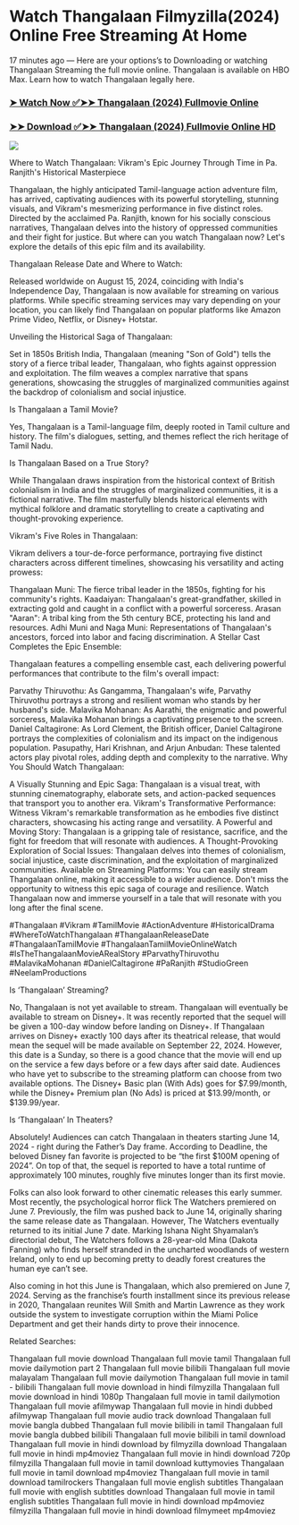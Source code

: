 # Watch Thangalaan Filmyzilla(2024) Online Free Streaming At Home

17 minutes ago — Here are your options’s to Downloading or watching Thangalaan Streaming the full movie online. Thangalaan is available on HBO Max. Learn how to watch Thangalaan legally here.


### [➤ Watch Now ✅➤➤ Thangalaan (2024) Fullmovie Online](https://tamilmovies2024download.blogspot.com/2024/08/thangalaan-near-me.html)

### [➤➤ Download ✅➤➤ Thangalaan (2024) Fullmovie Online HD](https://tamilmovies2024download.blogspot.com/2024/08/thangalaan-near-me.html)

<p dir="auto"><a href="https://tamilmovies2024download.blogspot.com/2024/08/thangalaan-near-me.html" title="PLAY NOW" rel="nofollow"><img src="https://i.imgur.com/jhNGoEt.gif" style="max-width: 100%;"></a></p>

Where to Watch Thangalaan: Vikram's Epic Journey Through Time in Pa. Ranjith's Historical Masterpiece

Thangalaan, the highly anticipated Tamil-language action adventure film, has arrived, captivating audiences with its powerful storytelling, stunning visuals, and Vikram's mesmerizing performance in five distinct roles. Directed by the acclaimed Pa. Ranjith, known for his socially conscious narratives, Thangalaan delves into the history of oppressed communities and their fight for justice. But where can you watch Thangalaan now? Let's explore the details of this epic film and its availability.

Thangalaan Release Date and Where to Watch:

Released worldwide on August 15, 2024, coinciding with India's Independence Day, Thangalaan is now available for streaming on various platforms. While specific streaming services may vary depending on your location, you can likely find Thangalaan on popular platforms like Amazon Prime Video, Netflix, or Disney+ Hotstar.

Unveiling the Historical Saga of Thangalaan:

Set in 1850s British India, Thangalaan (meaning "Son of Gold") tells the story of a fierce tribal leader, Thangalaan, who fights against oppression and exploitation. The film weaves a complex narrative that spans generations, showcasing the struggles of marginalized communities against the backdrop of colonialism and social injustice.

Is Thangalaan a Tamil Movie?

Yes, Thangalaan is a Tamil-language film, deeply rooted in Tamil culture and history. The film's dialogues, setting, and themes reflect the rich heritage of Tamil Nadu.

Is Thangalaan Based on a True Story?

While Thangalaan draws inspiration from the historical context of British colonialism in India and the struggles of marginalized communities, it is a fictional narrative. The film masterfully blends historical elements with mythical folklore and dramatic storytelling to create a captivating and thought-provoking experience.

Vikram's Five Roles in Thangalaan:

Vikram delivers a tour-de-force performance, portraying five distinct characters across different timelines, showcasing his versatility and acting prowess:

Thangalaan Muni: The fierce tribal leader in the 1850s, fighting for his community's rights.
Kaadaiyan: Thangalaan's great-grandfather, skilled in extracting gold and caught in a conflict with a powerful sorceress.
Arasan "Aaran": A tribal king from the 5th century BCE, protecting his land and resources.
Adhi Muni and Naga Muni: Representations of Thangalaan's ancestors, forced into labor and facing discrimination.
A Stellar Cast Completes the Epic Ensemble:

Thangalaan features a compelling ensemble cast, each delivering powerful performances that contribute to the film's overall impact:

Parvathy Thiruvothu: As Gangamma, Thangalaan's wife, Parvathy Thiruvothu portrays a strong and resilient woman who stands by her husband's side.
Malavika Mohanan: As Aarathi, the enigmatic and powerful sorceress, Malavika Mohanan brings a captivating presence to the screen.
Daniel Caltagirone: As Lord Clement, the British officer, Daniel Caltagirone portrays the complexities of colonialism and its impact on the indigenous population.
Pasupathy, Hari Krishnan, and Arjun Anbudan: These talented actors play pivotal roles, adding depth and complexity to the narrative.
Why You Should Watch Thangalaan:

A Visually Stunning and Epic Saga: Thangalaan is a visual treat, with stunning cinematography, elaborate sets, and action-packed sequences that transport you to another era.
Vikram's Transformative Performance: Witness Vikram's remarkable transformation as he embodies five distinct characters, showcasing his acting range and versatility.
A Powerful and Moving Story: Thangalaan is a gripping tale of resistance, sacrifice, and the fight for freedom that will resonate with audiences.
A Thought-Provoking Exploration of Social Issues: Thangalaan delves into themes of colonialism, social injustice, caste discrimination, and the exploitation of marginalized communities.
Available on Streaming Platforms: You can easily stream Thangalaan online, making it accessible to a wider audience.
Don't miss the opportunity to witness this epic saga of courage and resilience. Watch Thangalaan now and immerse yourself in a tale that will resonate with you long after the final scene.

#Thangalaan #Vikram #TamilMovie #ActionAdventure #HistoricalDrama #WhereToWatchThangalaan #ThangalaanReleaseDate #ThangalaanTamilMovie #ThangalaanTamilMovieOnlineWatch #IsTheThangalaanMovieARealStory #ParvathyThiruvothu #MalavikaMohanan #DanielCaltagirone #PaRanjith #StudioGreen #NeelamProductions



Is ‘Thangalaan’ Streaming?

No, Thangalaan is not yet available to stream. Thangalaan will eventually be available to stream on Disney+. It was recently reported that the sequel will be given a 100-day window before landing on Disney+. If Thangalaan arrives on Disney+ exactly 100 days after its theatrical release, that would mean the sequel will be made available on September 22, 2024. However, this date is a Sunday, so there is a good chance that the movie will end up on the service a few days before or a few days after said date. Audiences who have yet to subscribe to the streaming platform can choose from two available options. The Disney+ Basic plan (With Ads) goes for $7.99/month, while the Disney+ Premium plan (No Ads) is priced at $13.99/month, or $139.99/year.

Is ‘Thangalaan’ In Theaters?

Absolutely! Audiences can catch Thangalaan in theaters starting June 14, 2024 - right during the Father’s Day frame. According to Deadline, the beloved Disney fan favorite is projected to be “the first $100M opening of 2024”. On top of that, the sequel is reported to have a total runtime of approximately 100 minutes, roughly five minutes longer than its first movie.

Folks can also look forward to other cinematic releases this early summer. Most recently, the psychological horror flick The Watchers premiered on June 7. Previously, the film was pushed back to June 14, originally sharing the same release date as Thangalaan. However, The Watchers eventually returned to its initial June 7 date. Marking Ishana Night Shyamalan’s directorial debut, The Watchers follows a 28-year-old Mina (Dakota Fanning) who finds herself stranded in the uncharted woodlands of western Ireland, only to end up becoming pretty to deadly forest creatures the human eye can’t see.

Also coming in hot this June is Thangalaan, which also premiered on June 7, 2024. Serving as the franchise’s fourth installment since its previous release in 2020, Thangalaan reunites Will Smith and Martin Lawrence as they work outside the system to investigate corruption within the Miami Police Department and get their hands dirty to prove their innocence.

Related Searches:

Thangalaan full movie download
Thangalaan full movie tamil
Thangalaan full movie dailymotion part 2
Thangalaan full movie bilibili
Thangalaan full movie malayalam
Thangalaan full movie dailymotion
Thangalaan full movie in tamil - bilibili
Thangalaan full movie download in hindi filmyzilla
Thangalaan full movie download in hindi 1080p
Thangalaan full movie in tamil dailymotion
Thangalaan full movie afilmywap
Thangalaan full movie in hindi dubbed afilmywap
Thangalaan full movie audio track download
Thangalaan full movie bangla dubbed
Thangalaan full movie bilibili in tamil
Thangalaan full movie bangla dubbed bilibili
Thangalaan full movie bilibili in tamil download
Thangalaan full movie in hindi download by filmyzilla
download Thangalaan full movie in hindi mp4moviez
Thangalaan full movie in hindi download 720p filmyzilla
Thangalaan full movie in tamil download kuttymovies
Thangalaan full movie in tamil download mp4moviez
Thangalaan full movie in tamil download tamilrockers
Thangalaan full movie english subtitles
Thangalaan full movie with english subtitles download
Thangalaan full movie in tamil english subtitles
Thangalaan full movie in hindi download mp4moviez filmyzilla
Thangalaan full movie in hindi download filmymeet mp4moviez
